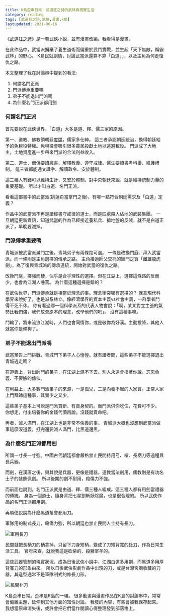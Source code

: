 ```yaml
---
title: K島歪串日常：武道狂之詩的武林與現實生活
category: reading
tags: [武道狂之詩,武俠,漫畫,k島]
lastupdated: 2021-06-16
---
```


《[武道狂之詩](https://zh.wikipedia.org/wiki/%E6%AD%A6%E9%81%93%E7%8B%82%E4%B9%8B%E8%A9%A9)》是一套武俠小說，並有漫畫改編。我看得是漫畫。

在此作品中，武當派摒棄了養生道術而偏重於武鬥實戰，並生起「天下無敵，稱霸武林」的野心。
K島民就劇情，討論武當派還算不算「白道」」，以及主角為何走復仇之路。

本文整理了我在討論串中提到的看法:

1. 何謂名門正派
2. 門派傳承重要嗎
3. 弟子不能退出門派嗎
4. 為什麼名門正派都用劍

<!--more-->

### 何謂名門正派

首先要說在武俠世界，「白道」大多是道、釋、儒三家的原因。

第一、道教、佛教領朝廷[度牒](https://zh.wikipedia.org/zh-tw/%E5%BA%A6%E7%89%92)，儒家多仕紳。
這三者承認朝廷統治，換得朝廷給予的免稅役特權。免稅役會吸引很多農民投獻土地以逃避稅役。
門派成了大地主，土地資產進一步帶來門派的合法利益收入。

第二、道士、僧侶要讀經書、解釋教義、遵守戒律。儒生要讀書考科舉、維護禮制。
這三者都能通文識字、解讀政令、安於體制。

這三種人有錢可以維持生計，又安於體制。對中央朝廷來說，就是維持統制力量的重要基礎。
所以才叫白道、名門正派。

看看這部書中的武當派(姚蓮舟當掌門之後)，有哪一點符合朝廷需求及「白道」定義？

作品中的武當派不再是讀經書守戒律的道士，而是四處殺人佔地的武裝集團。
一旦朝廷更新資訊，知道武當的作為已經接近養私兵、搶地盤的反賊，就不是白道正派了，早晚要滅掉。

### 門派傳承重要嗎

青城派被武當派滅門之後，青城弟子有兩條路可選。
一條是改換門庭、拜入武當派。而一條則是主角選擇的傳承之路。
主角接過師父交托的鎮門之寶「雌雄龍虎劍」，為了復興青城派的傳承道統，開始對武當的復仇之路。

改換門庭，擇強而棲，似乎是合乎理性的選擇。但在江湖上，選擇這條路的反而少，也會為江湖人唾罵。
為什麼這種選擇是錯的？

在武俠世界，門派傳承就是相當於理念的事。理念衝突哪有選擇的？
就拿現代科學界來說好了，也是派系林立。像經濟學界的資本主義vs社會主義，一群學者鬥得不死不休。
你有看過哪一個科學派系的代表人物會說：「啊，某某對立主張的氣勢比我們強，我們放棄原本的理念，改學他們的吧」。
沒有這種事嘛。

鬥輸了，將來流浪江湖時，人們也會同情你，或是敬你為好漢。主動投降，其他人就當你是條狗了。

### 弟子不能退出門派嗎

武當預告上門挑戰，青城門下弟子人心惶惶。就有讀者問，這些弟子不能選擇退出青城逃走嗎？

在道義上，背出師門的弟子，在江湖上混不下去。別人永遠會指著你說，忘恩負義、不要臉的傢伙。

在利益上，大多數門派弟子的來源，一是孤兒，二是向養不起的人家買。正常人家上門拜師這種事，其實少之又少。

這些弟子基本上可說是門派買斷、有賣身契的。而門派供你吃住，花費可不少。
你想走，付出培養你的金錢代價再說。沒錢就賣命吧。

再者，滅人滿門，在江湖上也是非常不俠義的事。
青城派大概也沒想到武當派做事這麼沒道義，打完還要滅人滿門，比黑道還黑。

### 為什麼名門正派都用劍

所謂一寸長一寸強。中國古代朝廷都會嚴格禁止民間持用弓、槍、長柄刀等遠程與長兵器。

而劍，在漢唐之後，與其說是兵器，更像是禮器。道教當法劍用，儒教則是有功名士子的裝飾佩劍。
所以後期的劍不耐用，殺傷力不強。

而前面也說到，名門正派就是由道、釋、儒三種人組成。這三種人都有用劍當禮器的傳統。
身為一個道士，隨身背把七星劍斬妖除魔，也是很合理的。
所以武俠作品的名門正派都用劍。

再順便說說為什麼黑道幫會都用刀。

軍隊用的制式長刀，殺傷力強，所以朝廷也禁止民間人士持有長刀。

![軍用長刀](https://rocksaying.github.io/images/2021-06-16-武道狂之詩的武林與現實-軍用長刀.png)

民間就把長柄刀的柄拿掉，只留下刀身短柄，變成了刀短背寬的[朴刀](https://zh.wikipedia.org/zh-tw/%E6%9C%B4%E5%88%80)，作為日常生活工具。
官府來查，就說我這是砍柴的、殺豬宰羊的。

這些武器管制的現實狀況，成為日後武俠小說中，江湖白道多用劍，而黑道多用厚背寬刀的形象由來。
所以日後武俠影劇作品中出現的刀，或是台灣宮廟收藏的刀器，其造型通常不是軍隊制式的修長刀形。

![民間朴刀](https://rocksaying.github.io/images/2021-06-16-武道狂之詩的武林與現實-朴刀.png)

<div class="note">
K島歪串日常。歪串是K島的一環。
很多動畫與漫畫作品在K島的討論串中，常常會偏離主題，延伸到其他方面的知性討論。
我發的內容，有些會被我保存起來。我想當原串消失後，或許會把它們當作閱讀心得整理發到部落格上。
</div>